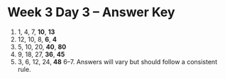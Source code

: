 # Week 3 Day 3 – Answer Key

1. 1, 4, 7, **10**, **13**
2. 12, 10, 8, **6**, **4**
3. 5, 10, 20, **40**, **80**
4. 9, 18, 27, **36**, **45**
5. 3, 6, 12, 24, **48**
6–7. Answers will vary but should follow a consistent rule.
